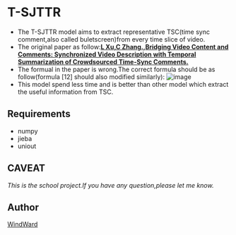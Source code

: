 # T-SJTTR
* The T-SJTTR model aims to extract representative TSC(time sync comment,also called buletscreen)from every time slice of video.
* The original paper as follow:[**L Xu,C Zhang.,Bridging Video Content and Comments: Synchronized Video Description with Temporal Summarization of Crowdsourced Time-Sync Comments.**](http://aaai.org/ocs/index.php/AAAI/AAAI17/paper/download/14717/13958)
* The formual in the paper is wrong.The correct formula should be as follow(formula [12] should also modified similarly):
![image](https://github.com/Wind-Ward/SJTTR/raw/master/data/image/formula.jpeg)
* This model spend less time and is better than other model which extract the useful information from TSC.
## Requirements
* numpy
* jieba
* uniout
## CAVEAT
*This is the school project.If you have any question,please let me know.*

## Author
[WindWard](<xuan619@sina.com>)
